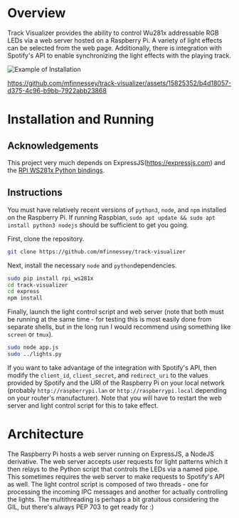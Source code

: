 # Overview

Track Visualizer provides the ability to control Wu281x addressable RGB LEDs via a web server hosted on a Raspberry Pi. A variety of light effects can be selected from the web page. Additionally, there is integration with Spotify's API to enable synchronizing the light effects with the playing track.

![Example of Installation](https://github.com/mfinnessey/track-visualizer/assets/15825352/cb0997ca-7daf-4cda-90b2-982149d55323)

https://github.com/mfinnessey/track-visualizer/assets/15825352/b4d18057-d375-4c96-b9bb-7922abb23868


# Installation and Running
## Acknowledgements
This project very much depends on ExpressJS(https://expressjs.com) and the [RPi WS281x Python bindings](https://github.com/rpi-ws281x/rpi-ws281x-python).

## Instructions


You must have relatively recent versions of `python3`, `node`, and `npm` installed on the Raspberry Pi. If running Raspbian, `sudo apt update && sudo apt install python3 nodejs` should be sufficient to get you going.

First, clone the repository.
```sh
git clone https://github.com/mfinnessey/track-visualizer
```
Next, install the necessary `node` and `python`dependencies.
```sh
sudo pip install rpi_ws281x
cd track-visualizer
cd express
npm install
```

Finally, launch the light control script and web server (note that both must be running at the same time - for testing this is most easily done from separate shells, but in the long run I would recommend using something like `screen` or `tmux`).

```sh
sudo node app.js
sudo ../lights.py
```

If you want to take advantage of the integration with Spotify's API, then modify the `client_id`, `client_secret`, and `redirect_uri` to the values provided by Spotify and the URI of the Raspberry Pi on your local network (probably `http://raspberrypi.lan` or `http://raspberrypi.local` depending on your router's manufacturer). Note that you will have to restart the web server and light control script for this to take effect.

# Architecture

The Raspberry Pi hosts a web server running on ExpressJS, a NodeJS derivative. The web server accepts user requests for light patterns which it then relays to the Python script that controls the LEDs via a named pipe. This sometimes requires the web server to make requests to Spotify's API as well. The light control script is composed of two threads - one for processing the incoming IPC messages and another for actually controlling the lights. The multithreading is perhaps a bit gratuitous considering the GIL, but there's always PEP 703 to get ready for :)
